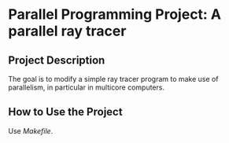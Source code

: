 # Parallel Programming Project: A parallel ray tracer

## Project Description
The goal is to modify a simple ray tracer program to make use of parallelism, in particular in multicore computers.

## How to Use the Project
Use *Makefile*.
